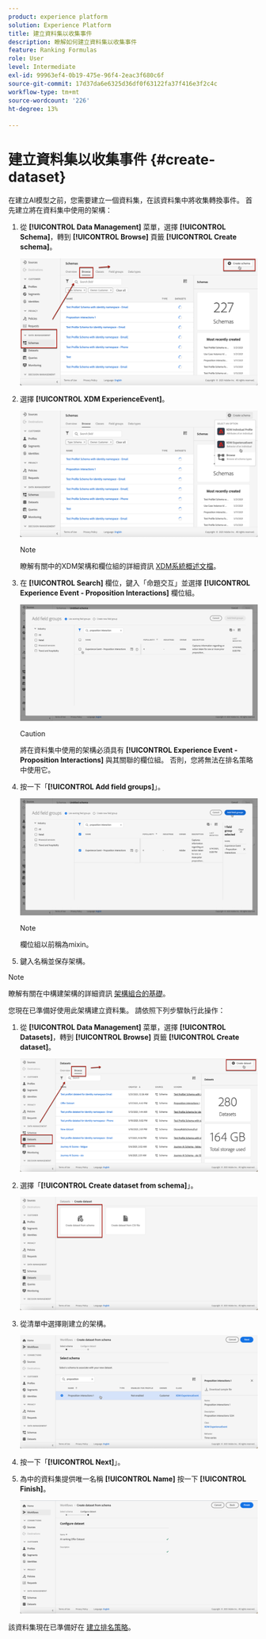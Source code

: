 ```yaml
---
product: experience platform
solution: Experience Platform
title: 建立資料集以收集事件
description: 瞭解如何建立資料集以收集事件
feature: Ranking Formulas
role: User
level: Intermediate
exl-id: 99963ef4-0b19-475e-96f4-2eac3f680c6f
source-git-commit: 17d37da6e6325d36df0f63122fa37f416e3f2c4c
workflow-type: tm+mt
source-wordcount: '226'
ht-degree: 13%

---
```


# 建立資料集以收集事件 {#create-dataset}

在建立AI模型之前，您需要建立一個資料集，在該資料集中將收集轉換事件。 首先建立將在資料集中使用的架構：

1. 從 **[!UICONTROL Data Management]** 菜單，選擇 **[!UICONTROL Schema]**，轉到 **[!UICONTROL Browse]** 頁籤 **[!UICONTROL Create schema]**。

   ![](../assets/ai-ranking-create-schema.png)

1. 選擇 **[!UICONTROL XDM ExperienceEvent]**。

   ![](../assets/ai-ranking-xdm-event.png)

   >[!NOTE]
   >
   >    瞭解有關中的XDM架構和欄位組的詳細資訊 [XDM系統概述文檔](https://experienceleague.adobe.com/docs/experience-platform/xdm/home.html?lang=zh-Hant)。


1. 在 **[!UICONTROL Search]** 欄位，鍵入「命題交互」並選擇 **[!UICONTROL Experience Event - Proposition Interactions]** 欄位組。

   ![](../assets/ai-ranking-proposition-interactions.png)

   >[!CAUTION]
   >
   >    將在資料集中使用的架構必須具有 **[!UICONTROL Experience Event - Proposition Interactions]** 與其關聯的欄位組。 否則，您將無法在排名策略中使用它。

1. 按一下「**[!UICONTROL Add field groups]**」。

   ![](../assets/ai-ranking-add-field-group.png)

   >[!NOTE]
   >欄位組以前稱為mixin。

1. 鍵入名稱並保存架構。<!--How do you edit the fields in this new schema? Examples?-->

>[!NOTE]
>
>    瞭解有關在中構建架構的詳細資訊 [架構組合的基礎](https://experienceleague.adobe.com/docs/experience-platform/xdm/schema/composition.html?lang=en#understanding-schemas)。

您現在已準備好使用此架構建立資料集。 請依照下列步驟執行此操作：

1. 從 **[!UICONTROL Data Management]** 菜單，選擇 **[!UICONTROL Datasets]**，轉到 **[!UICONTROL Browse]** 頁籤 **[!UICONTROL Create dataset]**。

   ![](../assets/ai-ranking-create-dataset.png)

1. 選擇「**[!UICONTROL Create dataset from schema]**」。

   ![](../assets/ai-ranking-create-dataset-from-schema.png)

1. 從清單中選擇剛建立的架構。

   ![](../assets/ai-ranking-dataset-select-schema.png)

1. 按一下「**[!UICONTROL Next]**」。

1. 為中的資料集提供唯一名稱 **[!UICONTROL Name]** 按一下 **[!UICONTROL Finish]**。

   ![](../assets/ai-ranking-dataset-name.png)

該資料集現在已準備好在 [建立排名策略](#create-ranking-strategy)。
